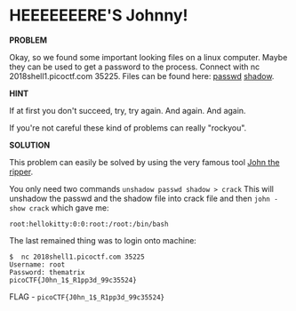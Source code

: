 # HEEEEEEERE'S Johnny!

__PROBLEM__

Okay, so we found some important looking files on a linux computer. Maybe they can be used to get a password to the process. Connect with nc 2018shell1.picoctf.com 35225. Files can be found here: [passwd](./passwd) [shadow](./shadow).

__HINT__

If at first you don't succeed, try, try again. And again. And again.

If you're not careful these kind of problems can really "rockyou".


__SOLUTION__

This problem can easily be solved by using the very famous tool [John the ripper](https://www.openwall.com/john/).

You only need two commands
`unshadow passwd shadow > crack`
This will unshadow the passwd and the shadow file into crack file and then
`john -show crack`
which gave me:
```
root:hellokitty:0:0:root:/root:/bin/bash
```

The last remained thing was to login onto machine:
```
$  nc 2018shell1.picoctf.com 35225
Username: root
Password: thematrix
picoCTF{J0hn_1$_R1pp3d_99c35524}
```

FLAG - `picoCTF{J0hn_1$_R1pp3d_99c35524}`
